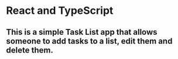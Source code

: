 # React and TypeScript 

## This is a simple Task List app that allows someone to add tasks to a list, edit them and delete them.

